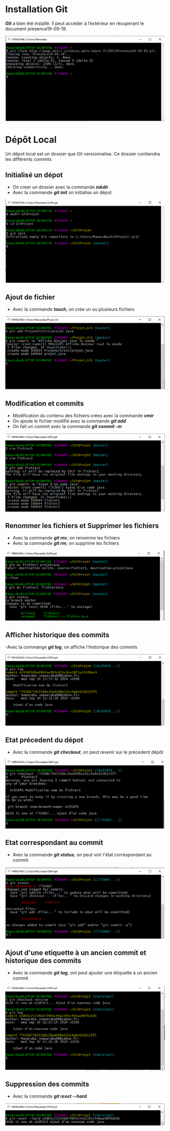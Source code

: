 # Installation Git
***Git*** a bien été installé. 
Il peut accéder à l’extérieur en récuperant le document presence19-09-19.

![](Installation_Git.png)


# Dépôt Local
Un dépot local est un dossier que Git versionnalise.
Ce dossier contiendra les différents commits

## Initialisé un dépot
- On creer un dossier avec la commande ***mkdir***
- Avec la commande ***git init*** on initialise un dépot

![](dépot_local.png)

## Ajout de fichier

 - Avec la commande ***touch***, on crée un ou plusieurs fichiers
 
![](ajout_fichier.png)


## Modification et commits
- Modification du contenu des fichiers crées avec la commande ***vmir***
- On ajoute le fichier modifié avec la commande ***git add***
- On fait un commit avec la commande ***git commit -m***

![](modif_commit.png)

## Renommer les fichiers et Supprimer les fichiers

- Avec la commande ***git mv***, on renomme les fichiers
- Avec la commande ***git rm***, on supprime les fichiers

![](renommer.png)

## Afficher historique des commits

-Avec la commange ***git log***, on affiche l'historique
des commits

![](AffichHistorique.png)

## Etat précedent du dépot

- Avec la commande ***git checkout***, on peut revenir sur le 
précedent dépôt

![](RevenirEtatPrecedent.png)

## Etat correspondant au commit

- Avec la commande ***git status***, on peut voir l'état correspondant
au commit

![](VerifEtatPrecedent.png)


## Ajout d'une etiquette à un ancien commit et historique des commits
- Avec la commande ***git tag***, ont peut ajouter une étiquette
à un ancien commit

![](tagVerif.png)

## Suppression des commits

- Avec la commande ***git reset --hard***

![](suppressionCommit.png)



